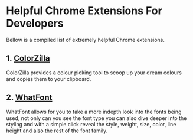 # Helpful Chrome Extensions For Developers

Bellow is a compiled list of extremely helpful Chrome extensions.

## 1. <a href="https://chrome.google.com/webstore/detail/colorzilla/bhlhnicpbhignbdhedgjhgdocnmhomnp" target="_blank">ColorZilla</a>

  ColorZilla provides a colour picking tool to scoop up your dream colours and copies them to your clipboard.
  
## 2. <a href="https://chrome.google.com/webstore/detail/whatfont/jabopobgcpjmedljpbcaablpmlmfcogm" target="_blank">WhatFont</a>

  WhatFont allows for you to take a more indepth look into the fonts being used, not only can you see the font type you can also dive deeper into the styling and with a simple click reveal the style, weight, size, color, line height and also the rest of the font family.

